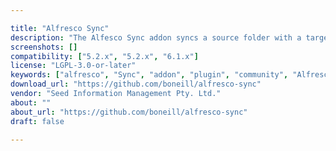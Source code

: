 ```yaml
---

title: "Alfresco Sync"
description: "The Alfesco Sync addon syncs a source folder with a target folder within your Repository. Any changes within the source folder hierarchy will be synced to the target folder. An example use case is publishing documents managed by content authors from one Site to a target audience in a different site that do not have access to the source site or content. Note: This is designed to allow one way sync of content between folders and Sites to enable collaboration and sharing of content. It is not designed as a method of providing backup or as a migration tool. Owner Seed Information Management Pty. Ltd."
screenshots: []
compatibility: ["5.2.x", "5.2.x", "6.1.x"]
license: "LGPL-3.0-or-later"
keywords: ["alfresco", "Sync", "addon", "plugin", "community", "Alfresco", "Content"]
download_url: "https://github.com/boneill/alfresco-sync"
vendor: "Seed Information Management Pty. Ltd."
about: ""
about_url: "https://github.com/boneill/alfresco-sync"
draft: false

---
```

